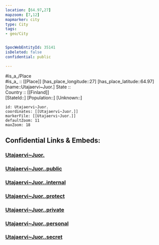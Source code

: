 ```yaml
---
location: [64.97,27] 
mapzoom: [7,12] 
mapmarker: city 
type: City
tags:
- geo/City


SpocWebEntityId: 35141
isDeleted: false
confidential: public

---
```

#is_a_/Place  
#is_a_ :: [[Place]] 
[has_place_longitude::27] 
[has_place_latitude::64.97] 
[name::Utajaervi~Juor.] 
State ::  
Country :: [[Finland]]  
[StateId::] 
[Population::] 
[Unknown::] 


```leaflet
id: Utajaervi~Juor.
coordinates: [[Utajaervi~Juor.]] 
markerFile: [[Utajaervi~Juor.]] 
defaultZoom: 11 
maxZoom: 18
```


## Confidential Links & Embeds: 

### [Utajaervi~Juor.](/_Standards/Earth/Continent/Europe/Europe~North/Finland/Provinces~Finland/Oulu/counties~Oulu/Ostrobothnia~North/City/Utajaervi~Juor..md) 

### [Utajaervi~Juor..public](/_public/Earth/Continent/Europe/Europe~North/Finland/Provinces~Finland/Oulu/counties~Oulu/Ostrobothnia~North/City/Utajaervi~Juor..public.md) 

### [Utajaervi~Juor..internal](/_internal/Earth/Continent/Europe/Europe~North/Finland/Provinces~Finland/Oulu/counties~Oulu/Ostrobothnia~North/City/Utajaervi~Juor..internal.md) 

### [Utajaervi~Juor..protect](/_protect/Earth/Continent/Europe/Europe~North/Finland/Provinces~Finland/Oulu/counties~Oulu/Ostrobothnia~North/City/Utajaervi~Juor..protect.md) 

### [Utajaervi~Juor..private](/_private/Earth/Continent/Europe/Europe~North/Finland/Provinces~Finland/Oulu/counties~Oulu/Ostrobothnia~North/City/Utajaervi~Juor..private.md) 

### [Utajaervi~Juor..personal](/_personal/Earth/Continent/Europe/Europe~North/Finland/Provinces~Finland/Oulu/counties~Oulu/Ostrobothnia~North/City/Utajaervi~Juor..personal.md) 

### [Utajaervi~Juor..secret](/_secret/Earth/Continent/Europe/Europe~North/Finland/Provinces~Finland/Oulu/counties~Oulu/Ostrobothnia~North/City/Utajaervi~Juor..secret.md)

